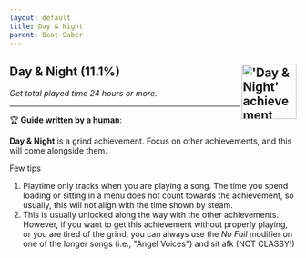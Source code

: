 ```yaml
---
layout: default
title: Day & Night
parent: Beat Saber
---
```


## Day & Night (11.1%) <img align="right" src="https://cdn.cloudflare.steamstatic.com/steamcommunity/public/images/apps/620980/83cc09fe8c596a49684738859ec04bb172594d5a.jpg" alt="'Day & Night' achievement icon" width="96" height="96">

_Get total played time 24 hours or more._

---

:trophy: **Guide written by a human**:

**Day & Night** is a grind achievement. Focus on other achievements, and this will come alongside them.

Few tips
1. Playtime only tracks when you are playing a song. The time you spend loading or sitting in a menu does not count towards the achievement, so usually, this will not align with the time shown by steam.
2. This is usually unlocked along the way with the other achievements. However, if you want to get this achievement without properly playing, or you are tired of the grind, you can always use the _No Fail_ modifier on one of the longer songs (i.e., "Angel Voices") and sit afk (NOT CLASSY!)

